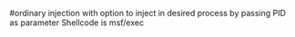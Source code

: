 #ordinary injection with option to inject in desired process by passing PID as parameter
Shellcode is msf/exec
